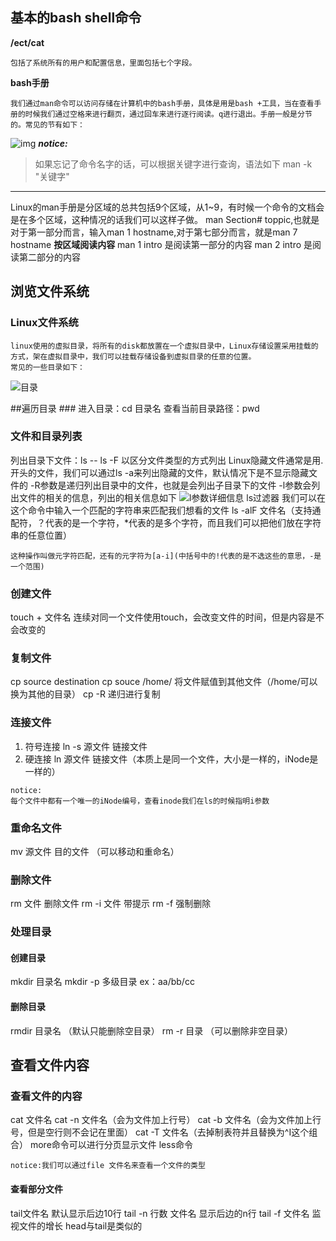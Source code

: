 ## 基本的bash shell命令 ##
**/ect/cat**
```
包括了系统所有的用户和配置信息，里面包括七个字段。
```
**bash手册**
```
我们通过man命令可以访问存储在计算机中的bash手册，具体是用是bash +工具，当在查看手册的时候我们通过空格来进行翻页，通过回车来进行逐行阅读。q进行退出。手册一般是分节的。常见的节有如下：
```
![img](http://60.205.205.242/imgs/QQ截图20180423141744.png)
***notice:***
> 如果忘记了命令名字的话，可以根据关键字进行查询，语法如下
> man -k "关键字"  

---
Linux的man手册是分区域的总共包括9个区域，从1~9，有时候一个命令的文档会是在多个区域，这种情况的话我们可以这样子做。
man Section# toppic,也就是对于第一部分而言，输入man 1 hostname,对于第七部分而言，就是man 7 hostname
**按区域阅读内容**
man 1 intro 是阅读第一部分的内容
man 2 intro 是阅读第二部分的内容

## 浏览文件系统 ##
### Linux文件系统 ### 

```
linux使用的虚拟目录，将所有的disk都放置在一个虚拟目录中，Linux存储设置采用挂载的方式，架在虚拟目录中，我们可以挂载存储设备到虚拟目录的任意的位置。
常见的一些目录如下：
```
![目录](http://60.205.205.242/imgs/QQ截图20180423151243.png)

##遍历目录 ###
进入目录：cd 目录名
查看当前目录路径：pwd
### 文件和目录列表 ###
列出目录下文件：ls -- ls -F 以区分文件类型的方式列出
Linux隐藏文件通常是用.开头的文件，我们可以通过ls -a来列出隐藏的文件，默认情况下是不显示隐藏文件的
-R参数是递归列出目录中的文件，也就是会列出子目录下的文件
-l参数会列出文件的相关的信息，列出的相关信息如下
![l参数详细信息](http://60.205.205.242/imgs/QQ截图20180423153406.png)
ls过滤器 我们可以在这个命令中输入一个匹配的字符串来匹配我们想看的文件
ls -alF 文件名（支持通配符，？代表的是一个字符，*代表的是多个字符，而且我们可以把他们放在字符串的任意位置）
```
这种操作叫做元字符匹配，还有的元字符为[a-i](中括号中的!代表的是不选这些的意思，-是一个范围)
```
### 创建文件 ###
touch + 文件名
连续对同一个文件使用touch，会改变文件的时间，但是内容是不会改变的
### 复制文件 ###
cp source destination
cp souce /home/ 将文件赋值到其他文件（/home/可以换为其他的目录）
cp -R 递归进行复制
### 连接文件 ###
1. 符号连接 ln -s 源文件  链接文件
2. 硬连接 ln 源文件 链接文件（本质上是同一个文件，大小是一样的，iNode是一样的）
```
notice:
每个文件中都有一个唯一的iNode编号，查看inode我们在ls的时候指明i参数
```
### 重命名文件 ###
mv 源文件 目的文件 （可以移动和重命名）
### 删除文件 ###
rm 文件 删除文件
rm -i 文件 带提示
rm -f 强制删除
### 处理目录 ###
#### 创建目录 ####
mkdir 目录名
mkdir -p 多级目录 ex：aa/bb/cc
#### 删除目录 ####
rmdir 目录名 （默认只能删除空目录）
rm -r 目录 （可以删除非空目录）
## 查看文件内容 ##
### 查看文件的内容 ###
cat 文件名
cat -n 文件名（会为文件加上行号）
cat -b 文件名（会为文件加上行号，但是空行则不会记在里面）
cat -T 文件名（去掉制表符并且替换为^I这个组合）
more命令可以进行分页显示文件
less命令
```
notice:我们可以通过file 文件名来查看一个文件的类型
```
#### 查看部分文件 ####
tail文件名 默认显示后边10行
tail -n 行数 文件名  显示后边的n行
tail -f 文件名 监视文件的增长
head与tail是类似的